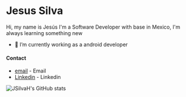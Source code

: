 # Jesus Silva

Hi, my name is Jesús I'm a Software Developer with base in Mexico, 
I'm always learning something new

- 🔭 I’m currently working as a android developer


#### Contact
   * [email] - Email
   * [Linkedin] - Linkedin
   
   
   [email]: <josesilva.hrdz31@gmail.com>
   [Linkedin]: <https://www.linkedin.com/in/jesus-silva->
   ![JSilvaH's GitHub stats](https://github-readme-stats.vercel.app/api?username=JSilvaH&show_icons=true&theme=radical)
